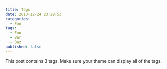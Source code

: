 ```yaml
---
title: Tags
date: 2013-12-24 23:29:53
categories:
  - Foo
tags:
  - Foo
  - Bar
  - Baz
published: false
---
```


This post contains 3 tags. Make sure your theme can display all of the tags.
